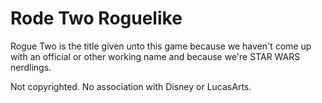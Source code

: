 # Rode Two Roguelike

Rogue Two is the title given unto this game because we haven't come up with an official or other working name and because we're STAR WARS nerdlings.




Not copyrighted. No association with Disney or LucasArts.
